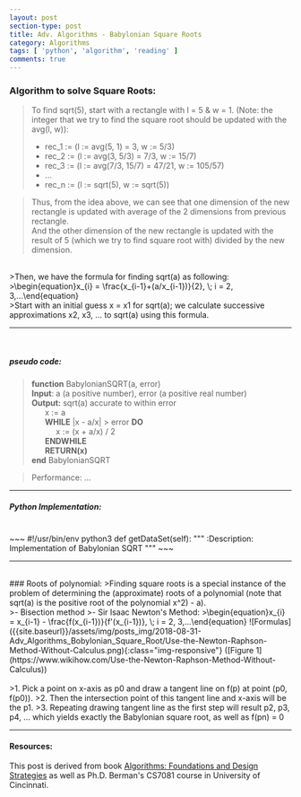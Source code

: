 ```yaml
---
layout: post
section-type: post
title: Adv. Algorithms - Babylonian Square Roots
category: Algorithms
tags: [ 'python', 'algorithm', 'reading' ]
comments: true
---
```

<head>
<script src='https://cdnjs.cloudflare.com/ajax/libs/mathjax/2.7.5/latest.js?config=TeX-MML-AM_CHTML' async></script>
</head>

### Algorithm to solve Square Roots:
>To find sqrt(5), start with a rectangle with l = 5 & w = 1. (Note: the integer that we try to find the square root should be updated with the avg(l, w)):
>- rec_1 := (l := avg(5, 1) = 3, w := 5/3)
>- rec_2 := (l := avg(3, 5/3) = 7/3, w := 15/7)
>- rec_3 := (l := avg(7/3, 15/7) = 47/21, w := 105/57)
>- ...
>- rec_n := (l := sqrt(5), w := sqrt(5))

>Thus, from the idea above, we can see that one dimension of the new rectangle is updated with average of the 2 dimensions from previous rectangle.<br>
>And the other dimension of the new rectangle is updated with the result of 5 (which we try to find square root with) divided by the new dimension.<br>
<br>
>Then, we have the formula for finding sqrt(a) as following:<br>
>\begin{equation}x_{i} = \frac{x_{i-1}+(a/x_{i-1})}{2}, \; i = 2, 3,...\end{equation}<br>
>Start with an initial guess x = x1 for sqrt(a); we calculate successive approximations x2, x3, ... to sqrt(a) using this formula.

<hr>

<br>

##### pseudo code:
>**function** BabylonianSQRT(a, error) <br>
>**Input**: a (a positive number), error (a positive real number) <br>
>**Output:** sqrt(a) accurate to within error <br>
>&nbsp;&nbsp;&nbsp;&nbsp;&nbsp; x := a <br>
>&nbsp;&nbsp;&nbsp;&nbsp;&nbsp; **WHILE** |x - a/x| > error **DO**<br>
>&nbsp;&nbsp;&nbsp;&nbsp;&nbsp;&nbsp;&nbsp;&nbsp;&nbsp;&nbsp; x := (x + a/x) / 2<br>
>&nbsp;&nbsp;&nbsp;&nbsp;&nbsp; **ENDWHILE**<br>
>&nbsp;&nbsp;&nbsp;&nbsp;&nbsp; **RETURN(x)**<br>
**end** BabylonianSQRT <br>

>Performance: ...

<hr>

##### Python Implementation:
<br>
~~~ 
#!/usr/bin/env python3
def getDataSet(self):
        """
        :Description: Implementation of Babylonian SQRT
        """
~~~
<br>

<hr>

<br>
### Roots of polynomial:
>Finding square roots is a special instance of the problem of determining the (approximate) roots of a polynomial (note that sqrt(a) is the positive root of the polynomial x^2) - a).<br>
>- Bisection method
>- Sir Isaac Newton's Method: 
>\begin{equation}x_{i} = x_{i-1} - \frac{f(x_{i-1})}{f'(x_{i-1})}, \; i = 2, 3,...\end{equation}
![Formulas]({{site.baseurl}}/assets/img/posts_img/2018-08-31-Adv_Algorithms_Bobylonian_Square_Root/Use-the-Newton-Raphson-Method-Without-Calculus.png){:class="img-responsive"}
([Figure 1](https://www.wikihow.com/Use-the-Newton-Raphson-Method-Without-Calculus))
<br>
<br>
>1. Pick a point on x-axis as p0 and draw a tangent line on f(p) at point (p0, f(p0)).
>2. Then the intersection point of this tangent line and x-axis will be the p1.
>3. Repeating drawing tangent line as the first step will result p2, p3, p4, ... which yields exactly the Babylonian square root, as well as f(pn) = 0

<hr>

#### Resources:
This post is derived from book [Algorithms: Foundations and Design Strategies](https://www.google.com/url?sa=t&rct=j&q=&esrc=s&source=web&cd=1&cad=rja&uact=8&ved=2ahUKEwjXxpDXqZvdAhUF9IMKHd-EBBMQFjAAegQIChAB&url=https%3A%2F%2Fwww.amazon.com%2FAlgorithms-Foundations-Strategies-Kenneth-Berman%2Fdp%2F0692993762&usg=AOvVaw3nkti_AUzVC1V8GF_CMFlH) as well as Ph.D. Berman's CS7081 course in University of Cincinnati.
<br>
